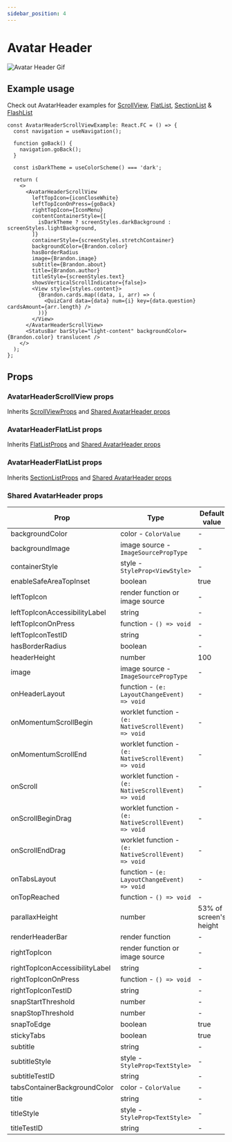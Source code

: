 ```yaml
---
sidebar_position: 4
---
```


# Avatar Header

![Avatar Header Gif](@site/static/img/assets/readme_Avatar.gif)

## Example usage

Check out AvatarHeader examples for [ScrollView](https://github.com/netguru/sticky-parallax-header/blob/master/example/src/screens/additionalExamples/AvatarHeaderScrollViewExample.tsx), [FlatList](https://github.com/netguru/sticky-parallax-header/blob/master/example/src/screens/additionalExamples/AvatarHeaderFlatListExample.tsx), [SectionList](https://github.com/netguru/sticky-parallax-header/blob/master/example/src/screens/additionalExamples/AvatarHeaderSectionListExample.tsx) & [FlashList](https://github.com/netguru/sticky-parallax-header/blob/master/example/src/screens/additionalExamples/AvatarHeaderFlashListExample.tsx)

```tsx
const AvatarHeaderScrollViewExample: React.FC = () => {
  const navigation = useNavigation();

  function goBack() {
    navigation.goBack();
  }

  const isDarkTheme = useColorScheme() === 'dark';

  return (
    <>
      <AvatarHeaderScrollView
        leftTopIcon={iconCloseWhite}
        leftTopIconOnPress={goBack}
        rightTopIcon={IconMenu}
        contentContainerStyle={[
          isDarkTheme ? screenStyles.darkBackground : screenStyles.lightBackground,
        ]}
        containerStyle={screenStyles.stretchContainer}
        backgroundColor={Brandon.color}
        hasBorderRadius
        image={Brandon.image}
        subtitle={Brandon.about}
        title={Brandon.author}
        titleStyle={screenStyles.text}
        showsVerticalScrollIndicator={false}>
        <View style={styles.content}>
          {Brandon.cards.map((data, i, arr) => (
            <QuizCard data={data} num={i} key={data.question} cardsAmount={arr.length} />
          ))}
        </View>
      </AvatarHeaderScrollView>
      <StatusBar barStyle="light-content" backgroundColor={Brandon.color} translucent />
    </>
  );
};
```

## Props

### AvatarHeaderScrollView props

Inherits [ScrollViewProps](https://reactnative.dev/docs/next/scrollview#props) and [Shared AvatarHeader props](#shared-avatarheader-props)

### AvatarHeaderFlatList props

Inherits [FlatListProps](https://reactnative.dev/docs/next/flatlist#props) and [Shared AvatarHeader props](#shared-avatarheader-props)

### AvatarHeaderFlatList props

Inherits [SectionListProps](https://reactnative.dev/docs/next/sectionlist#props) and [Shared AvatarHeader props](#shared-avatarheader-props)

### Shared AvatarHeader props
| Prop | Type | Default value |
| - | - | - |
| backgroundColor | color - `ColorValue` | - |
| backgroundImage | image source - `ImageSourcePropType` | - |
| containerStyle | style - `StyleProp<ViewStyle>` | - |
| enableSafeAreaTopInset | boolean | true |
| leftTopIcon | render function or image source | - |
| leftTopIconAccessibilityLabel | string | - |
| leftTopIconOnPress | function - `() => void` | - |
| leftTopIconTestID | string | - |
| hasBorderRadius | boolean | - |
| headerHeight | number | 100 |
| image | image source - `ImageSourcePropType` | - |
| onHeaderLayout | function - `(e: LayoutChangeEvent) => void` | - |
| onMomentumScrollBegin | worklet function - `(e: NativeScrollEvent) => void` | - |
| onMomentumScrollEnd | worklet function - `(e: NativeScrollEvent) => void` | - |
| onScroll | worklet function - `(e: NativeScrollEvent) => void` | - |
| onScrollBeginDrag | worklet function - `(e: NativeScrollEvent) => void` | - |
| onScrollEndDrag | worklet function - `(e: NativeScrollEvent) => void` | - |
| onTabsLayout | function - `(e: LayoutChangeEvent) => void` | - |
| onTopReached | function - `() => void` | - |
| parallaxHeight | number | 53% of screen's height |
| renderHeaderBar | render function | - |
| rightTopIcon | render function or image source | - |
| rightTopIconAccessibilityLabel | string | - |
| rightTopIconOnPress | function - `() => void` | - |
| rightTopIconTestID | string | - |
| snapStartThreshold | number | - |
| snapStopThreshold | number | - |
| snapToEdge | boolean | true |
| stickyTabs | boolean | true |
| subtitle | string | - |
| subtitleStyle | style - `StyleProp<TextStyle>` | - |
| subtitleTestID | string | - |
| tabsContainerBackgroundColor | color - `ColorValue` | - |
| title | string | - |
| titleStyle | style - `StyleProp<TextStyle>` | - |
| titleTestID | string | - |
